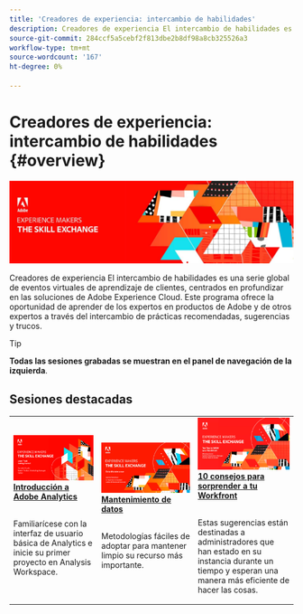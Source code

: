 ```yaml
---
title: 'Creadores de experiencia: intercambio de habilidades'
description: Creadores de experiencia El intercambio de habilidades es una serie global de eventos virtuales de aprendizaje de clientes, centrados en profundizar en las soluciones de Adobe Experience Cloud.
source-git-commit: 284ccf5a5cebf2f813dbe2b8df98a8cb325526a3
workflow-type: tm+mt
source-wordcount: '167'
ht-degree: 0%

---
```


# Creadores de experiencia: intercambio de habilidades {#overview}

<img alt="Creadores de experiencia: intercambio de habilidades" src="./assets/skill-exchange.png" />

Creadores de experiencia El intercambio de habilidades es una serie global de eventos virtuales de aprendizaje de clientes, centrados en profundizar en las soluciones de Adobe Experience Cloud. Este programa ofrece la oportunidad de aprender de los expertos en productos de Adobe y de otros expertos a través del intercambio de prácticas recomendadas, sugerencias y trucos.

>[!TIP]
>
>**Todas las sesiones grabadas se muestran en el panel de navegación de la izquierda**.

<div id="recs-overview-body-1"></div>
<div id="recs-overview-body-2"></div>
<div id="recs-overview-body-3"></div>
<div id="recs-overview-body-4"></div>
<div id="recs-overview-body-5"></div>
<div id="recs-overview-body-6"></div>

<div id="past-events">


</div>

## Sesiones destacadas

<table>
  <tr>
   <td>
      <a href="analytics/jun2021/getting-started.md">
      <img alt="Introducción a Analytics" src="./assets/analytics-getting-started.png"/>
      </a>
      <div>
         <a href="analytics/jun2021/getting-started.md"><strong>Introducción a Adobe Analytics</strong></a>
<!----         <br/><em>foo</em> --->
      </div>
      <p>
        <br/>
         Familiarícese con la interfaz de usuario básica de Analytics e inicie su primer proyecto en Analysis Workspace.
      </p>
    </td>
   <td>
      <a href="marketo/feb2022/data-maintenance.md">
      <img alt="Mantenimiento de datos" src="./assets/data-maintenance.png"/>
      </a>
      <div>
         <a href="marketo/feb2022/data-maintenance.md"><strong>Mantenimiento de datos</strong></a>
<!----         <br/><em>foo</em> --->
      </div>
      <p>
        <br/>
         Metodologías fáciles de adoptar para mantener limpio su recurso más importante.
      </p>
    </td>
   <td>
      <a href="workfront/apr2022/ten-tips.md">
      <img alt="10 consejos para sorprender a tu Workfront" src="./assets/workfront-10-tips.png"/>
      </a>
      <div>
         <a href="workfront/apr2022/ten-tips.md"><strong>10 consejos para sorprender a tu Workfront</strong></a>
<!----         <br/><em>foo</em> --->
      </div>
      <p>
        <br/>
         Estas sugerencias están destinadas a administradores que han estado en su instancia durante un tiempo y esperan una manera más eficiente de hacer las cosas.
      </p>
    </td>
  </tr>
</table>
